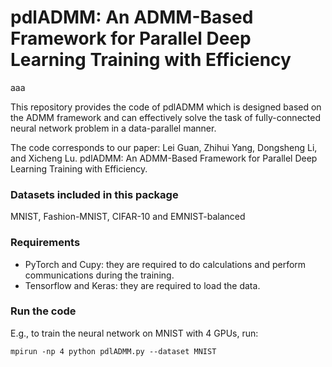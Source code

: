 # pdlADMM: An ADMM-Based Framework for Parallel Deep Learning Training with Efficiency
aaa

This repository provides the code of pdlADMM which is designed based on the ADMM framework and can effectively solve the task of fully-connected neural network problem in a data-parallel manner.

The code corresponds to our paper:
Lei Guan, Zhihui Yang, Dongsheng Li, and Xicheng Lu. pdlADMM: An ADMM-Based Framework for Parallel Deep Learning Training with Efficiency.


### Datasets included in this package
MNIST, Fashion-MNIST, CIFAR-10 and EMNIST-balanced


### Requirements
* PyTorch and Cupy: they are required to do calculations and perform communications during the training.
* Tensorflow and Keras: they are required to load the data.

### Run the code
E.g., to train the neural network on MNIST with 4 GPUs, run:
```
mpirun -np 4 python pdlADMM.py --dataset MNIST 
```

